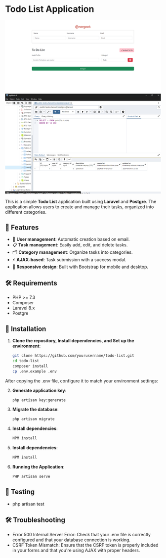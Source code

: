 # Todo List Application

![Todo List Application](public/images/todo-list-banner.png)
![Todo List Application](public/images/postgre.png)

This is a simple **Todo List** application built using **Laravel** and **Postgre**. The application allows users to create and manage their tasks, organized into different categories.

## 🌟 Features

- 🔑 **User management**: Automatic creation based on email.
- 📋 **Task management**: Easily add, edit, and delete tasks.
- 🗂️ **Category management**: Organize tasks into categories.
- ⚡ **AJAX-based**: Task submission with a success modal.
- 📱 **Responsive design**: Built with Bootstrap for mobile and desktop.

## 🛠️ Requirements

- PHP >= 7.3
- Composer
- Laravel 8.x
- Postgre

## 🚀 Installation

1. **Clone the repository, Install dependencies, and Set up the environment**:
   
   ```bash
   git clone https://github.com/yourusername/todo-list.git
   cd todo-list
   composer install
   cp .env.example .env

After copying the .env file, configure it to match your environment settings:

2. **Generate application key**:
   ```bash 
   php artisan key:generate

3. **Migrate the database**:
    ```bash
    php artisan migrate

4. **Install dependencies**:
   ```bash
   NPM install
4. **Install dependencies**:
   ```bash
   NPM install

4. **Running the Application**:
   ```bash
   PHP artisan serve

## 🧪 Testing

- php artisan test

## 🛠️ Troubleshooting

- Error 500 Internal Server Error: Check that your .env file is correctly configured and that your database connection is working.
- CSRF Token Mismatch: Ensure that the CSRF token is properly included in your forms and that you're using AJAX with proper headers.